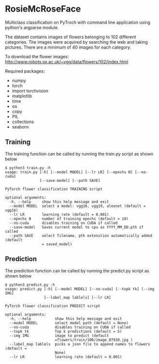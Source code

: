 # RosieMcRoseFace

Multiclass classification on PyTroch with command line application using python's argparse module.

The dataset contains images of flowers belonging to 102 different categories. 
The images were acquired by searching the web and taking pictures. There are a
minimum of 40 images for each category.

To download the flower images:
http://www.robots.ox.ac.uk/~vgg/data/flowers/102/index.html


Required packages:

- numpy
- torch
- import torchvision
- matplotlib
-  time
-  os
-  copy
-  PIL
-  collections
-  seaborn 


## Training

The training function can be called by running the train.py script as shown below

```console
$ python3 train.py -h
usage: train.py [-h] [--model MODEL] [--lr LR] [--epochs N] [--no-cuda]
                [--save-model] [--path SAVE]

PyTorch flower classification TRAINING script

optional arguments:
  -h, --help     show this help message and exit
  --model MODEL  select a model: vgg16, vgg19, alexnet (default = vgg16)
  --lr LR        learning rate (default = 0.001)
  --epochs N     number of training epochs (default = 10)
  --no-cuda      disables training on CUDA if called
  --save-model   Saves current model to cpu as YYYY_MM_DD.pth if called
  --path SAVE    select filename, pth extenstion automatically added (default
                 = saved_model)
```




## Prediction

The prediction function can be called by running the predict.py script as shown below

```console
$ python3 predict.py -h
usage: predict.py [-h] [--model MODEL] [--no-cuda] [--topk tk] [--img IMG]
                  [--label_map lablels] [--lr LR]

PyTorch flower classification PREDICT script

optional arguments:
  -h, --help           show this help message and exit
  --model MODEL        select model path (default = None)
  --no-cuda            disables training on CUDA if called
  --topk tk            Top k predictions (default = 5)
  --img IMG            image to predict (default
                       =flowers/train/100/image_07930.jpg )
  --label_map lablels  picks a json file to append names to flowers (default =
                       None)
  --lr LR              learning rate (default = 0.001)
```
